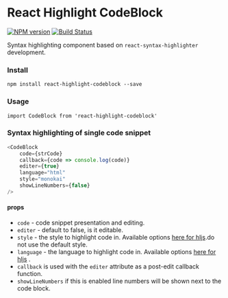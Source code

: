 # React Highlight CodeBlock

[![NPM version](https://img.shields.io/npm/v/brick.js.svg?style=flat)](https://www.npmjs.org/package/brick.js) [![Build Status](https://travis-ci.org/brick-js/brick.js.svg?branch=master)](https://travis-ci.org/brick-js/brick.js)

Syntax highlighting component based on `react-syntax-highlighter` development.

### Install

`npm install react-highlight-codeblock --save`



### Usage
`import CodeBlock from 'react-highlight-codeblock'`

### Syntax highlighting of single code snippet

```js
<CodeBlock
    code={strCode}
    callback={code => console.log(code)}
    editer={true}
    language="html"
    style="monokai"
    showLineNumbers={false}
/>
```

#### props
- `code` - code snippet presentation and editing.
- `editer` - default to false, is it editable.
- `style` - the style to highlight code in. Available options [here for hljs](https://github.com/conorhastings/react-syntax-highlighter/blob/master/AVAILABLE_STYLES_HLJS.MD).do not use the default style.
- `language` - the language to highlight code in. Available options [here for hljs](https://github.com/conorhastings/react-syntax-highlighter/blob/master/AVAILABLE_LANGUAGES_HLJS.MD) .
- `callback` is used with the `editer` attribute as a post-edit callback function.
- `showLineNumbers` if this is enabled line numbers will be shown next to the code block.